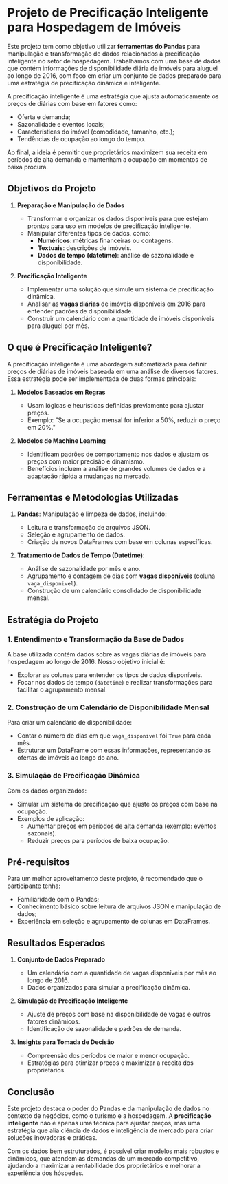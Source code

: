# Projeto de Precificação Inteligente para Hospedagem de Imóveis  

Este projeto tem como objetivo utilizar **ferramentas do Pandas** para manipulação e transformação de dados relacionados à precificação inteligente no setor de hospedagem. Trabalhamos com uma base de dados que contém informações de disponibilidade diária de imóveis para aluguel ao longo de 2016, com foco em criar um conjunto de dados preparado para uma estratégia de precificação dinâmica e inteligente.  

A precificação inteligente é uma estratégia que ajusta automaticamente os preços de diárias com base em fatores como:  
- Oferta e demanda;  
- Sazonalidade e eventos locais;  
- Características do imóvel (comodidade, tamanho, etc.);  
- Tendências de ocupação ao longo do tempo.  

Ao final, a ideia é permitir que proprietários maximizem sua receita em períodos de alta demanda e mantenham a ocupação em momentos de baixa procura.  

## Objetivos do Projeto  

1. **Preparação e Manipulação de Dados**  
   - Transformar e organizar os dados disponíveis para que estejam prontos para uso em modelos de precificação inteligente.  
   - Manipular diferentes tipos de dados, como:
     - **Numéricos**: métricas financeiras ou contagens.  
     - **Textuais**: descrições de imóveis.  
     - **Dados de tempo (datetime)**: análise de sazonalidade e disponibilidade.  

2. **Precificação Inteligente**  
   - Implementar uma solução que simule um sistema de precificação dinâmica.  
   - Analisar as **vagas diárias** de imóveis disponíveis em 2016 para entender padrões de disponibilidade.  
   - Construir um calendário com a quantidade de imóveis disponíveis para aluguel por mês.  


## O que é Precificação Inteligente?  

A precificação inteligente é uma abordagem automatizada para definir preços de diárias de imóveis baseada em uma análise de diversos fatores. Essa estratégia pode ser implementada de duas formas principais:  
1. **Modelos Baseados em Regras**  
   - Usam lógicas e heurísticas definidas previamente para ajustar preços.  
   - Exemplo: "Se a ocupação mensal for inferior a 50%, reduzir o preço em 20%."  

2. **Modelos de Machine Learning**  
   - Identificam padrões de comportamento nos dados e ajustam os preços com maior precisão e dinamismo.  
   - Benefícios incluem a análise de grandes volumes de dados e a adaptação rápida a mudanças no mercado.  


## Ferramentas e Metodologias Utilizadas  

1. **Pandas**: Manipulação e limpeza de dados, incluindo:
   - Leitura e transformação de arquivos JSON.  
   - Seleção e agrupamento de dados.  
   - Criação de novos DataFrames com base em colunas específicas.  

2. **Tratamento de Dados de Tempo (Datetime)**:
   - Análise de sazonalidade por mês e ano.  
   - Agrupamento e contagem de dias com **vagas disponíveis** (coluna `vaga_disponivel`).  
   - Construção de um calendário consolidado de disponibilidade mensal.  


## Estratégia do Projeto  

### 1. **Entendimento e Transformação da Base de Dados**  
A base utilizada contém dados sobre as vagas diárias de imóveis para hospedagem ao longo de 2016. Nosso objetivo inicial é:  
- Explorar as colunas para entender os tipos de dados disponíveis.  
- Focar nos dados de tempo (`datetime`) e realizar transformações para facilitar o agrupamento mensal.  

### 2. **Construção de um Calendário de Disponibilidade Mensal**  
Para criar um calendário de disponibilidade:
- Contar o número de dias em que `vaga_disponivel` foi `True` para cada mês.
- Estruturar um DataFrame com essas informações, representando as ofertas de imóveis ao longo do ano.  

### 3. **Simulação de Precificação Dinâmica**  
Com os dados organizados:
- Simular um sistema de precificação que ajuste os preços com base na ocupação.
- Exemplos de aplicação:
  - Aumentar preços em períodos de alta demanda (exemplo: eventos sazonais).  
  - Reduzir preços para períodos de baixa ocupação.  


## Pré-requisitos  

Para um melhor aproveitamento deste projeto, é recomendado que o participante tenha:  
- Familiaridade com o Pandas;  
- Conhecimento básico sobre leitura de arquivos JSON e manipulação de dados;  
- Experiência em seleção e agrupamento de colunas em DataFrames.  


## Resultados Esperados  

1. **Conjunto de Dados Preparado**  
   - Um calendário com a quantidade de vagas disponíveis por mês ao longo de 2016.  
   - Dados organizados para simular a precificação dinâmica.  

2. **Simulação de Precificação Inteligente**  
   - Ajuste de preços com base na disponibilidade de vagas e outros fatores dinâmicos.  
   - Identificação de sazonalidade e padrões de demanda.  

3. **Insights para Tomada de Decisão**  
   - Compreensão dos períodos de maior e menor ocupação.  
   - Estratégias para otimizar preços e maximizar a receita dos proprietários.  

## Conclusão  

Este projeto destaca o poder do Pandas e da manipulação de dados no contexto de negócios, como o turismo e a hospedagem. A **precificação inteligente** não é apenas uma técnica para ajustar preços, mas uma estratégia que alia ciência de dados e inteligência de mercado para criar soluções inovadoras e práticas.  

Com os dados bem estruturados, é possível criar modelos mais robustos e dinâmicos, que atendem às demandas de um mercado competitivo, ajudando a maximizar a rentabilidade dos proprietários e melhorar a experiência dos hóspedes.  